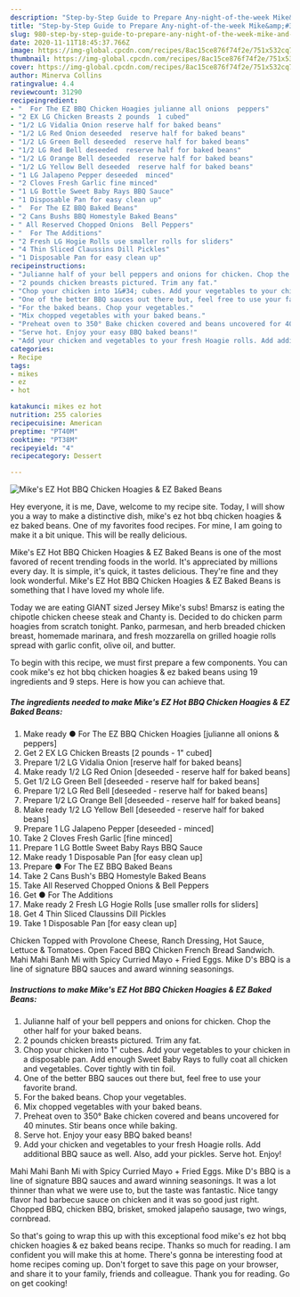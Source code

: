 ```yaml
---
description: "Step-by-Step Guide to Prepare Any-night-of-the-week Mike&amp;#39;s EZ Hot BBQ Chicken Hoagies &amp;amp; EZ Baked Beans"
title: "Step-by-Step Guide to Prepare Any-night-of-the-week Mike&amp;#39;s EZ Hot BBQ Chicken Hoagies &amp;amp; EZ Baked Beans"
slug: 980-step-by-step-guide-to-prepare-any-night-of-the-week-mike-and-39-s-ez-hot-bbq-chicken-hoagies-and-amp-ez-baked-beans
date: 2020-11-11T18:45:37.766Z
image: https://img-global.cpcdn.com/recipes/8ac15ce876f74f2e/751x532cq70/mikes-ez-hot-bbq-chicken-hoagies-ez-baked-beans-recipe-main-photo.jpg
thumbnail: https://img-global.cpcdn.com/recipes/8ac15ce876f74f2e/751x532cq70/mikes-ez-hot-bbq-chicken-hoagies-ez-baked-beans-recipe-main-photo.jpg
cover: https://img-global.cpcdn.com/recipes/8ac15ce876f74f2e/751x532cq70/mikes-ez-hot-bbq-chicken-hoagies-ez-baked-beans-recipe-main-photo.jpg
author: Minerva Collins
ratingvalue: 4.4
reviewcount: 31290
recipeingredient:
- "  For The EZ BBQ Chicken Hoagies julianne all onions  peppers"
- "2 EX LG Chicken Breasts 2 pounds  1 cubed"
- "1/2 LG Vidalia Onion reserve half for baked beans"
- "1/2 LG Red Onion deseeded  reserve half for baked beans"
- "1/2 LG Green Bell deseeded  reserve half for baked beans"
- "1/2 LG Red Bell deseeded  reserve half for baked beans"
- "1/2 LG Orange Bell deseeded  reserve half for baked beans"
- "1/2 LG Yellow Bell deseeded  reserve half for baked beans"
- "1 LG Jalapeno Pepper deseeded  minced"
- "2 Cloves Fresh Garlic fine minced"
- "1 LG Bottle Sweet Baby Rays BBQ Sauce"
- "1 Disposable Pan for easy clean up"
- "  For The EZ BBQ Baked Beans"
- "2 Cans Bushs BBQ Homestyle Baked Beans"
- " All Reserved Chopped Onions  Bell Peppers"
- "  For The Additions"
- "2 Fresh LG Hogie Rolls use smaller rolls for sliders"
- "4 Thin Sliced Claussins Dill Pickles"
- "1 Disposable Pan for easy clean up"
recipeinstructions:
- "Julianne half of your bell peppers and onions for chicken. Chop the other half for your baked beans."
- "2 pounds chicken breasts pictured. Trim any fat."
- "Chop your chicken into 1&#34; cubes. Add your vegetables to your chicken in a disposable pan. Add enough Sweet Baby Rays to fully coat all chicken and vegetables. Cover tightly with tin foil."
- "One of the better BBQ sauces out there but, feel free to use your favorite brand."
- "For the baked beans. Chop your vegetables."
- "Mix chopped vegetables with your baked beans."
- "Preheat oven to 350° Bake chicken covered and beans uncovered for 40 minutes. Stir beans once while baking."
- "Serve hot. Enjoy your easy BBQ baked beans!"
- "Add your chicken and vegetables to your fresh Hoagie rolls. Add additional BBQ sauce as well. Also, add your pickles. Serve hot. Enjoy!"
categories:
- Recipe
tags:
- mikes
- ez
- hot

katakunci: mikes ez hot 
nutrition: 255 calories
recipecuisine: American
preptime: "PT40M"
cooktime: "PT38M"
recipeyield: "4"
recipecategory: Dessert

---
```



![Mike&#39;s EZ Hot BBQ Chicken Hoagies &amp; EZ Baked Beans](https://img-global.cpcdn.com/recipes/8ac15ce876f74f2e/751x532cq70/mikes-ez-hot-bbq-chicken-hoagies-ez-baked-beans-recipe-main-photo.jpg)

Hey everyone, it is me, Dave, welcome to my recipe site. Today, I will show you a way to make a distinctive dish, mike&#39;s ez hot bbq chicken hoagies &amp; ez baked beans. One of my favorites food recipes. For mine, I am going to make it a bit unique. This will be really delicious.

Mike&#39;s EZ Hot BBQ Chicken Hoagies &amp; EZ Baked Beans is one of the most favored of recent trending foods in the world. It's appreciated by millions every day. It is simple, it's quick, it tastes delicious. They're fine and they look wonderful. Mike&#39;s EZ Hot BBQ Chicken Hoagies &amp; EZ Baked Beans is something that I have loved my whole life.

Today we are eating GIANT sized Jersey Mike&#39;s subs! Bmarsz is eating the chipotle chicken cheese steak and Chanty is. Decided to do chicken parm hoagies from scratch tonight. Panko, parmesan, and herb breaded chicken breast, homemade marinara, and fresh mozzarella on grilled hoagie rolls spread with garlic confit, olive oil, and butter.


To begin with this recipe, we must first prepare a few components. You can cook mike&#39;s ez hot bbq chicken hoagies &amp; ez baked beans using 19 ingredients and 9 steps. Here is how you can achieve that.

<!--inarticleads1-->

##### The ingredients needed to make Mike&#39;s EZ Hot BBQ Chicken Hoagies &amp; EZ Baked Beans:

1. Make ready  ● For The EZ BBQ Chicken Hoagies [julianne all onions &amp; peppers]
1. Get 2 EX LG Chicken Breasts [2 pounds - 1&#34; cubed]
1. Prepare 1/2 LG Vidalia Onion [reserve half for baked beans]
1. Make ready 1/2 LG Red Onion [deseeded - reserve half for baked beans]
1. Get 1/2 LG Green Bell [deseeded - reserve half for baked beans]
1. Prepare 1/2 LG Red Bell [deseeded - reserve half for baked beans]
1. Prepare 1/2 LG Orange Bell [deseeded - reserve half for baked beans]
1. Make ready 1/2 LG Yellow Bell [deseeded - reserve half for baked beans]
1. Prepare 1 LG Jalapeno Pepper [deseeded - minced]
1. Take 2 Cloves Fresh Garlic [fine minced]
1. Prepare 1 LG Bottle Sweet Baby Rays BBQ Sauce
1. Make ready 1 Disposable Pan [for easy clean up]
1. Prepare  ● For The EZ BBQ Baked Beans
1. Take 2 Cans Bush&#39;s BBQ Homestyle Baked Beans
1. Take  All Reserved Chopped Onions &amp; Bell Peppers
1. Get  ● For The Additions
1. Make ready 2 Fresh LG Hogie Rolls [use smaller rolls for sliders]
1. Get 4 Thin Sliced Claussins Dill Pickles
1. Take 1 Disposable Pan [for easy clean up]


Chicken Topped with Provolone Cheese, Ranch Dressing, Hot Sauce, Lettuce &amp; Tomatoes. Open Faced BBQ Chicken French Bread Sandwich. Mahi Mahi Banh Mi with Spicy Curried Mayo + Fried Eggs. Mike D&#39;s BBQ is a line of signature BBQ sauces and award winning seasonings. 

<!--inarticleads2-->

##### Instructions to make Mike&#39;s EZ Hot BBQ Chicken Hoagies &amp; EZ Baked Beans:

1. Julianne half of your bell peppers and onions for chicken. Chop the other half for your baked beans.
1. 2 pounds chicken breasts pictured. Trim any fat.
1. Chop your chicken into 1&#34; cubes. Add your vegetables to your chicken in a disposable pan. Add enough Sweet Baby Rays to fully coat all chicken and vegetables. Cover tightly with tin foil.
1. One of the better BBQ sauces out there but, feel free to use your favorite brand.
1. For the baked beans. Chop your vegetables.
1. Mix chopped vegetables with your baked beans.
1. Preheat oven to 350° Bake chicken covered and beans uncovered for 40 minutes. Stir beans once while baking.
1. Serve hot. Enjoy your easy BBQ baked beans!
1. Add your chicken and vegetables to your fresh Hoagie rolls. Add additional BBQ sauce as well. Also, add your pickles. Serve hot. Enjoy!


Mahi Mahi Banh Mi with Spicy Curried Mayo + Fried Eggs. Mike D&#39;s BBQ is a line of signature BBQ sauces and award winning seasonings. It was a lot thinner than what we were use to, but the taste was fantastic. Nice tangy flavor had barbecue sauce on chicken and it was so good just right. Chopped BBQ, chicken BBQ, brisket, smoked jalapeño sausage, two wings, cornbread. 

So that's going to wrap this up with this exceptional food mike&#39;s ez hot bbq chicken hoagies &amp; ez baked beans recipe. Thanks so much for reading. I am confident you will make this at home. There's gonna be interesting food at home recipes coming up. Don't forget to save this page on your browser, and share it to your family, friends and colleague. Thank you for reading. Go on get cooking!
